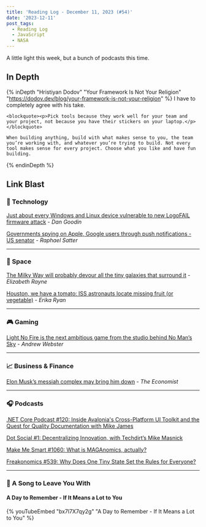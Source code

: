 ```yaml
---
title: 'Reading Log - December 11, 2023 (#54)'
date: '2023-12-11'
post_tags:
  - Reading Log
  - JavaScript
  - NASA
---
```


A little light this week, but a bunch of podcasts this time.
<!-- excerpt -->

## In Depth

{% inDepth "Hristiyan Dodov" "Your Framework Is Not Your Religion" "https://dodov.dev/blog/your-framework-is-not-your-religion" %}
  I have to completely agree with his take.

    <blockquote><p>Pick tools because they work well for your team and your project, not because you have their stickers on your laptop.</p></blockquote>

    When building anything, build with what makes sense to you, the team you’re working with, and whatever you’re trying to build. Not every tool makes sense for every project. Choose what you like and have fun building.
{% endinDepth %}

## Link Blast

### 🔌 Technology

[Just about every Windows and Linux device vulnerable to new LogoFAIL firmware attack](https://arstechnica.com/security/2023/12/just-about-every-windows-and-linux-device-vulnerable-to-new-logofail-firmware-attack/) - *Dan Goodin*

[Governments spying on Apple, Google users through push notifications - US senator](https://www.reuters.com/technology/cybersecurity/governments-spying-apple-google-users-through-push-notifications-us-senator-2023-12-06/) - *Raphael Satter*

---

### 🚀 Space

[The Milky Way will probably devour all the tiny galaxies that surround it](https://arstechnica.com/science/2023/12/the-milky-way-will-probably-devour-all-the-tiny-galaxies-that-surround-it/) - *Elizabeth Rayne*

[Houston, we have a tomato: ISS astronauts locate missing fruit (or vegetable)](https://www.npr.org/2023/12/10/1218418262/missing-tomato-international-space-station) - *Erika Ryan*

---

### 🎮 Gaming

[Light No Fire is the next ambitious game from the studio behind No Man’s Sky](https://www.theverge.com/23990841/hello-games-light-no-fire-trailer) - *Andrew Webster*

---

### 📈 Business & Finance

[Elon Musk’s messiah complex may bring him down](https://www.economist.com/business/2023/12/05/elon-musks-messiah-complex-may-bring-him-down) - *The Economist*

---

### 🎧 Podcasts

[.NET Core Podcast #120: Inside Avalonia's Cross-Platform UI Toolkit and the Quest for Quality Documentation with Mike James](https://dotnetcore.show/episode-120-inside-avalonias-cross-platform-ui-toolkit-and-the-quest-for-quality-documentation-with-mike-james/)

[Dot Social #1: Decentralizing Innovation, with Techdirt’s Mike Masnick](https://dot-social.simplecast.com/episodes/mike-masnick)

[Make Me Smart #1060: What is MAGAnomics, actually?](https://www.marketplace.org/shows/make-me-smart/what-is-maganomics-actually/)

[Freakonomics #539: Why Does One Tiny State Set the Rules for Everyone?](https://freakonomics.com/podcast/why-does-one-tiny-state-set-the-rules-for-everyone/)

---

### 🎵 A Song to Leave You With

#### A Day to Remember - If It Means a Lot to You

{% youTubeEmbed "bx7l7X7qy2g" "A Day to Remember - If It Means a Lot to You" %}
